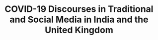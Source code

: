---
id: discovinduk
title: "COVID-19 Discourses in Traditional and Social Media in India and the United Kingdom"
title_project: "COVID-19 Discourses in Traditional and Social Media in India and the United Kingdom"
title_short: "DisCOVIndUK"
period: "Oct 22 – Mar 23 (6 months)" 
round: "1"
lecture2go: "64212"
uhh_url: "https://www.hcl.uni-hamburg.de/ddlitlab/data-literacy-studierendenprojekte/erste-foerderrunde/discovinduk.html"
students: "Tjorven Luisa Halves, Jueun Kang"
mentor: "Prof. Dr. Robert Fuchs"
text: |
    COVID-19 has had an enormous impact on the entire world since the WHO declared it a pandemic in March 2020. Yet, individual countries’ responses to the situation varied. Linguistic discourse analysis of English-language social media and newspapers can provide insights into India’s and Indians’ reactions to the pandemic. Moreover, it may provide knowledge about improving the response to comparable future situations. 

    Keywords will be collected from Twitter and selected newspapers that were posted or published during a target period (January 2020 to September 2022) in India. This will be subsequently compared with the existing data from the UK in previous studies. Unlike Germany and the UK, where data exists, India and the UK have contrastive economical structures. This approach will yield results on the question of how an economically developing nation responded to the pandemic. Discourse in English will be used in the analysis, which allows for a more direct linguistic contrast.  

    Twitter is a social media platform where users can interact in short messages and receive news about current events. Due to its interactive nature, the platform provides a meaningful reflection of users’ opinions [1]. Although it is not representative of the entire population, discourse on the platform has a considerable influence on shaping public opinion [1]. Furthermore, the network has been used for discourse analyses around the topic of COVID-19 in the past (e.g., [2]). Newspaper articles are of similar interest since including the highest-circulation newspapers in the present project means they also have a significant influence on public opinion.

    Furthermore, analyzing public opinion around and responding to the pandemic may provide suggestions on how to cope with similar situations in the future. For instance, this can lead us to conclusions about reasons for vaccine hesitancy, or more generally, attitudes toward vaccines [2]. Since herd immunity is an essential factor in battling disease outbreaks, this is of great significance for society. Additionally, attitudes towards COVID-19 are a divisive topic in society and a factor of polarization [2]. 

    Research Questions:

    1. To what extent are the components of the keyword lists from the two countries distinctive or similar?
    2. Does the type of platform, i.e., social media and newspaper, influence the choice of words in expressing one’s attitude towards the pandemic situation? 
    3. How has the word frequency developed during the target period?

    Data will be extracted from LexisNexis and Twitter, where many news articles and Tweets are available respectively. Since the study will make use of existing keyword lists from the UK generated by previous research results (provided by the mentor of this project), only the Indian data will be collected. Target data will be narrowed down to five newspapers with the highest circulation rates in India. Following, words will be lemmatized in Python, segmented, and counted, creating a keyword list, and calculating each word’s frequency per million words. The comparison of the data from India and the UK will be initialized by comparing the data visually in R. We will then statistically explore the differences and similarities between the countries using log-likelihood and log-ratio. We aim to publish our results in a leading journal in the field of World Englishes (e.g., English World-Wide, English Language & Linguistics).

    Unlike other studies of discourse around the COVID-19 pandemic, this project will not search Twitter and newspapers for a predetermined list of keywords [2]. Rather, it will employ a data-driven approach to generate keyword lists from the data [1]. Combining self-directed work with the comparison to existing data and results, we, as the students participating in the project, will gain valuable experience in data management and analysis, thus building our data literacy skills. All datasets that are collected during the investigation will be stored in OSF, an online data platform. This implies that our results will always be accessible and reusable.

    ## References:

    [1] Fuchs, R. (2022). Viral Discourses – How We Discuss COVID-19 [Conference talk].
    [2] Guntuku, S. C., Buttenheim, A. M., Sherman, G., & Merchant, R. M. (2021). Twitter discourse reveals geographical and temporal variation in concerns about covid-19 vaccines in the United States. Vaccine, 39(30), 4034–4038. https://doi.org/10.1016/j.vaccine.2021.06.014 

image: "https://www.hcl.uni-hamburg.de/16179334/covid-obi-pixel6propix-unsplash-fb5625c075627e6ecefa14dfa339f5f8db7c93aa.jpg"
image_credit: "pixel6propix / unsplash"
---